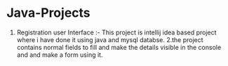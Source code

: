 # Java-Projects
1. Registration user Interface :- This project is intellij idea based project where i have done it using java and mysql databse.
2.the project contains normal fields to fill and make the details visible in the console and and make a form using it.
